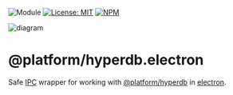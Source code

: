 ![Module](https://img.shields.io/badge/%40platform-hyperdb.electron-%23EA4E7E.svg)
[![License: MIT](https://img.shields.io/badge/license-MIT-blue.svg)](https://opensource.org/licenses/MIT)
[![NPM](https://img.shields.io/npm/v/@platform/hyperdb.electron.svg?colorB=blue&style=flat)](https://www.npmjs.com/package/@platform/hyperdb.electron)

![diagram](https://user-images.githubusercontent.com/185555/54874120-d1be4e80-4e49-11e9-8acf-689739d9a155.png)

# @platform/hyperdb.electron
Safe [IPC](https://electronjs.org/docs/api/ipc-renderer) wrapper for working with [@platform/hyperdb](../hyperdb) in [electron](https://electronjs.org).
